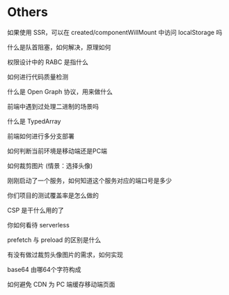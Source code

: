 # Others

如果使用 SSR，可以在 created/componentWillMount 中访问 localStorage 吗

什么是队首阻塞，如何解决，原理如何

权限设计中的 RABC 是指什么

如何进行代码质量检测

什么是 Open Graph 协议，用来做什么

前端中遇到过处理二进制的场景吗

什么是 TypedArray

前端如何进行多分支部署

如何判断当前环境是移动端还是PC端

如何裁剪图片 (情景：选择头像)

刚刚启动了一个服务，如何知道这个服务对应的端口号是多少

你们项目的测试覆盖率是怎么做的

CSP 是干什么用的了

你如何看待 serverless

prefetch 与 preload 的区别是什么

有没有做过裁剪头像图片的需求，如何实现

base64 由哪64个字符构成

如何避免 CDN 为 PC 端缓存移动端页面
